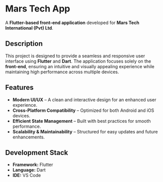 # Mars Tech App  

A **Flutter-based front-end application** developed for **Mars Tech International (Pvt) Ltd**.  

## Description  

This project is designed to provide a seamless and responsive user interface using **Flutter** and **Dart**. The application focuses solely on the **front-end**, ensuring an intuitive and visually appealing experience while maintaining high performance across multiple devices.  

## Features  

- **Modern UI/UX** – A clean and interactive design for an enhanced user experience.  
- **Cross-Platform Compatibility** – Optimized for both Android and iOS devices.  
- **Efficient State Management** – Built with best practices for smooth performance.  
- **Scalability & Maintainability** – Structured for easy updates and future enhancements.  

## Development Stack  

- **Framework:** Flutter  
- **Language:** Dart  
- **IDE:** VS Code  
